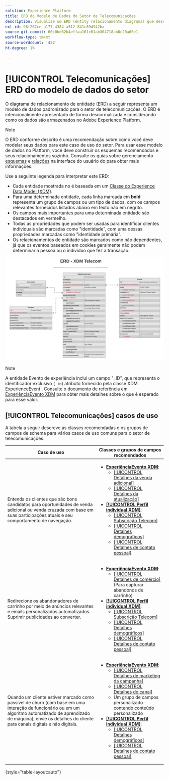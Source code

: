 ```yaml
---
solution: Experience Platform
title: ERD do Modelo de Dados do Setor de Telecomunicações
description: Visualize um ERD (entity relacionamento diagrama) que descreve um modelo de dados padronizado para o setor de telecomunicações, compatível com o Experience Data Model (XDM) para uso no Adobe Experience Platform.
exl-id: 96f267ce-a177-4384-a512-841c89d942ba
source-git-commit: 60c0bd62b4effaa161c61ab304718ab8c20a06e1
workflow-type: tm+mt
source-wordcount: '422'
ht-degree: 1%

---
```


# [!UICONTROL Telecomunicações] ERD do modelo de dados do setor

O diagrama de relacionamento de entidade (ERD) a seguir representa um modelo de dados padronizado para o setor de telecomunicações. O ERD é intencionalmente apresentado de forma desnormalizada e considerando como os dados são armazenados no Adobe Experience Platform.

>[!NOTE]
>
>O ERD conforme descrito é uma recomendação sobre como você deve modelar seus dados para este caso de uso do setor. Para usar esse modelo de dados no Platform, você deve construir os esquemas recomendados e seus relacionamentos sozinho. Consulte os guias sobre gerenciamento [esquemas](../../ui/resources/schemas.md) e [relações](../../tutorials/relationship-ui.md) na interface do usuário do para obter mais informações.

Use a seguinte legenda para interpretar este ERD:

* Cada entidade mostrada no é baseada em um [Classe do Experience Data Model (XDM)](../composition.md#class).
* Para uma determinada entidade, cada linha marcada em **bold** representa um grupo de campos ou um tipo de dados, com os campos relevantes fornecidos listados abaixo em texto não em negrito.
* Os campos mais importantes para uma determinada entidade são destacados em vermelho.
* Todas as propriedades que podem ser usadas para identificar clientes individuais são marcadas como &quot;identidade&quot;, com uma dessas propriedades marcadas como &quot;identidade primária&quot;.
* Os relacionamentos de entidade são marcados como não dependentes, já que os eventos baseados em cookies geralmente não podem determinar a pessoa ou o indivíduo que fez a transação.


![](../../images/industries/telecom.png)

>[!NOTE]
>
>A entidade Evento de experiência inclui um campo &quot;_ID&quot;, que representa o identificador exclusivo (`_id`) atributo fornecido pela classe XDM ExperienceEvent . Consulte o documento de referência em [ExperiênciaEvento XDM](../../classes/experienceevent.md) para obter mais detalhes sobre o que é esperado para esse valor.

## [!UICONTROL Telecomunicações] casos de uso

A tabela a seguir descreve as classes recomendadas e os grupos de campos de schema para vários casos de uso comuns para o setor de telecomunicações.

| Caso de uso | Classes e grupos de campos recomendados |
| --- | --- |
| Entenda os clientes que são bons candidatos para oportunidades de venda adicional ou venda cruzada com base em suas participações atuais e seu comportamento de navegação. | <ul><li>**[ExperiênciaEvento XDM](../../classes/experienceevent.md)**:<ul><li>[[!UICONTROL Detalhes da venda adicional]](../../field-groups/event/upsell-details.md)</li><li>[[!UICONTROL Detalhes da atualização]](../../field-groups/event/upgrade-details.md)</li></ul></li><li>**[[!UICONTROL Perfil individual XDM]](../../classes/individual-profile.md)**:<ul><li>[[!UICONTROL Subscrição Telecom]](../../field-groups/profile/telecom-subscription.md)</li><li>[[!UICONTROL Detalhes demográficos]](../../field-groups/profile/demographic-details.md)</li><li>[[!UICONTROL Detalhes de contato pessoal]](../../field-groups/profile/personal-contact-details.md)</li></ul></li></ul> |
| Redirecione os abandonadores de carrinho por meio de anúncios relevantes e emails personalizados automatizados. Suprimir publicidades ao converter. | <ul><li>**[ExperiênciaEvento XDM](../../classes/experienceevent.md)**:<ul><li>[[!UICONTROL Detalhes de comércio]](../../field-groups/event/upsell-details.md) (Para capturar abandonos de carrinho)</li></ul></li><li>**[[!UICONTROL Perfil individual XDM]](../../classes/individual-profile.md)**:<ul><li>[[!UICONTROL Subscrição Telecom]](../../field-groups/profile/telecom-subscription.md)</li><li>[[!UICONTROL Detalhes demográficos]](../../field-groups/profile/demographic-details.md)</li><li>[[!UICONTROL Detalhes de contato pessoal]](../../field-groups/profile/personal-contact-details.md)</li></ul></li></ul> |
| Quando um cliente estiver marcado como passível de churn (com base em uma interação de funcionário ou em um algoritmo automatizado de aprendizado de máquina), envie os detalhes do cliente para canais digitais e não digitais. | <ul><li>**[ExperiênciaEvento XDM](../../classes/experienceevent.md)**:<ul><li>[[!UICONTROL Detalhes de marketing da campanha]](../../field-groups/event/campaign-marketing-details.md)</li><li>[[!UICONTROL Detalhes do canal]](../../field-groups/event/channel-details.md)</li><li>Um grupo de campos personalizado contendo conteúdo personalizado</li></ul></li><li>**[[!UICONTROL Perfil individual XDM]](../../classes/individual-profile.md)**:<ul><li>[[!UICONTROL Detalhes demográficos]](../../field-groups/profile/demographic-details.md)</li><li>[[!UICONTROL Detalhes de contato pessoal]](../../field-groups/profile/personal-contact-details.md)</li></ul></li></ul> |

{style=&quot;table-layout:auto&quot;}
